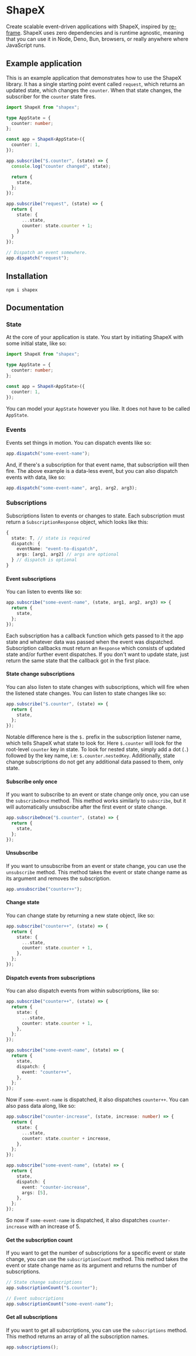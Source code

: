 # ShapeX

Create scalable event-driven applications with ShapeX, inspired by [re-frame](https://github.com/day8/re-frame/). ShapeX uses zero dependencies and is runtime agnostic, meaning that you can use it in Node, Deno, Bun, browsers, or really anywhere where JavaScript runs.

## Example application

This is an example application that demonstrates how to use the ShapeX library. It has a single starting point event called `request`, which returns an updated state, which changes the `counter`. When that state changes, the subscriber for the `counter` state fires.

```typescript
import ShapeX from "shapex";

type AppState = {
  counter: number;
};

const app = ShapeX<AppState>({
  counter: 1,
});

app.subscribe("$.counter", (state) => {
  console.log("counter changed", state);

  return {
    state,
  };
});

app.subscribe("request", (state) => {
  return {
    state: {
      ...state,
      counter: state.counter + 1;
    }
  }
});

// Dispatch an event somewhere.
app.dispatch("request");
```

## Installation

```shell
npm i shapex
```

## Documentation

### State

At the core of your application is state. You start by initiating ShapeX with some initial state, like so:

```typescript
import ShapeX from "shapex";

type AppState = {
  counter: number;
};

const app = ShapeX<AppState>({
  counter: 1,
});
```

You can model your `AppState` however you like. It does not have to be called `AppState`.

### Events

Events set things in motion. You can dispatch events like so:

```typescript
app.dispatch("some-event-name");
```

And, if there's a subscription for that event name, that subscription will then fire. The above example is a data-less event, but you can also dispatch events with data, like so:

```typescript
app.dispatch("some-event-name", arg1, arg2, arg3);
```

### Subscriptions

Subscriptions listen to events or changes to state. Each subscription must return a `SubscriptionResponse` object, which looks like this:

```typescript
{
  state: T, // state is required
  dispatch: {
    eventName: "event-to-dispatch",
    args: [arg1, arg2] // args are optional
  } // dispatch is optional
}
```

#### Event subscriptions

You can listen to events like so:

```typescript
app.subscribe("some-event-name", (state, arg1, arg2, arg3) => {
  return {
    state,
  };
});
```

Each subscription has a callback function which gets passed to it the app state and whatever data was passed
when the event was dispatched. Subscription callbacks must return an `Response` which consists of updated state and/or further event dispatches. If you don't want to update state, just return the same state that the callback got in the first place.

#### State change subscriptions

You can also listen to state changes with subscriptions, which will fire when the listened state changes. You can listen to state changes like so:

```typescript
app.subscribe("$.counter", (state) => {
  return {
    state,
  };
});
```

Notable difference here is the `$.` prefix in the subscription listener name, which tells ShapeX what state to look for. Here `$.counter` will look for the root-level `counter` key in state. To look for nested state, simply add a dot (`.`) followed by the key name, i.e: `$.counter.nestedKey`. Additionally, state change subscriptions do not get any additional data passed to them, only state.

#### Subscribe only once

If you want to subscribe to an event or state change only once, you can use the `subscribeOnce` method. This method works similarly to `subscribe`, but it will automatically unsubscribe after the first event or state change.

```typescript
app.subscribeOnce("$.counter", (state) => {
  return {
    state,
  };
});
```

#### Unsubscribe

If you want to unsubscribe from an event or state change, you can use the `unsubscribe` method. This method takes the event or state change name as its argument and removes the subscription.

```typescript
app.unsubscribe("counter++");
```

#### Change state

You can change state by returning a new state object, like so:

```typescript
app.subscribe("counter++", (state) => {
  return {
    state: {
      ...state,
      counter: state.counter + 1,
    },
  };
});
```

#### Dispatch events from subscriptions

You can also dispatch events from within subscriptions, like so:

```typescript
app.subscribe("counter++", (state) => {
  return {
    state: {
      ...state,
      counter: state.counter + 1,
    },
  };
});

app.subscribe("some-event-name", (state) => {
  return {
    state,
    dispatch: {
      event: "counter++",
    },
  };
});
```

Now if `some-event-name` is dispatched, it also dispatches `counter++`. You can also pass data along, like so:

```typescript
app.subscribe("counter-increase", (state, increase: number) => {
  return {
    state: {
      ...state,
      counter: state.counter + increase,
    },
  };
});

app.subscribe("some-event-name", (state) => {
  return {
    state,
    dispatch: {
      event: "counter-increase",
      args: [5],
    },
  };
});
```

So now if `some-event-name` is dispatched, it also dispatches `counter-increase` with an increase of 5.

#### Get the subscription count

If you want to get the number of subscriptions for a specific event or state change, you can use the `subscriptionCount` method. This method takes the event or state change name as its argument and returns the number of subscriptions.

```typescript
// State change subscriptions
app.subscriptionCount("$.counter");

// Event subscriptions
app.subscriptionCount("some-event-name");
```

#### Get all subscriptions

If you want to get all subscriptions, you can use the `subscriptions` method. This method returns an array of all the subscription names.

```typescript
app.subscriptions();
```
